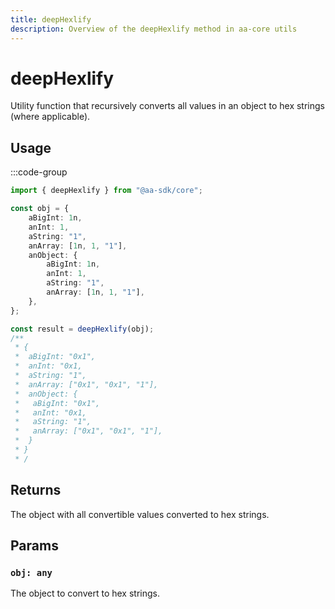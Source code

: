 ```yaml
---
title: deepHexlify
description: Overview of the deepHexlify method in aa-core utils
---
```


# deepHexlify

Utility function that recursively converts all values in an object to hex strings (where applicable).

## Usage

:::code-group

```ts [example.ts]
import { deepHexlify } from "@aa-sdk/core";

const obj = {
    aBigInt: 1n,
    anInt: 1,
    aString: "1",
    anArray: [1n, 1, "1"],
    anObject: {
        aBigInt: 1n,
        anInt: 1,
        aString: "1",
        anArray: [1n, 1, "1"],
    },
};

const result = deepHexlify(obj);
/**
 * {
 *  aBigInt: "0x1",
 *  anInt: "0x1,
 *  aString: "1",
 *  anArray: ["0x1", "0x1", "1"],
 *  anObject: {
 *   aBigInt: "0x1",
 *   anInt: "0x1,
 *   aString: "1",
 *   anArray: ["0x1", "0x1", "1"],
 *  }
 * }
 * /
```

## Returns

The object with all convertible values converted to hex strings.

## Params

### `obj: any`

The object to convert to hex strings.
